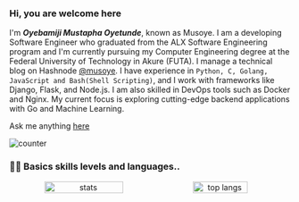 ### Hi, you are welcome here
I'm ***Oyebamiji Mustapha Oyetunde***, known as Musoye. I am a developing Software Engineer who graduated from the ALX Software Engineering program and I'm currently pursuing my Computer Engineering degree at the Federal University of Technology in Akure (FUTA). I manage a technical blog on Hashnode [@musoye](https://musoye.hashnode.dev). I have experience in `Python, C, Golang, JavaScript and Bash(Shell Scripting)`, and I work with frameworks like Django, Flask, and Node.js. I am also skilled in DevOps tools such as Docker and Nginx. My current focus is exploring cutting-edge backend applications with Go and Machine Learning.

  Ask me anything [here](https://bit.ly/mmusoye)
  
  ![counter](https://komarev.com/ghpvc/?username=musoye&color=blue)
  
  ### 🧑‍💻 Basics skills levels and languages..
<!-- stats and languages Chart -->
<div align="center" width="100%" style="display: flex; align-items: center, justify-content: space-between;">
	<img width=53% src="https://github-readme-stats.vercel.app/api?username=musoye&show_icons=true&theme=jolly&layout=compact" alt="stats"/>
  	<img width=44% src="https://github-readme-stats.vercel.app/api/top-langs/?username=musoye&langs_count=8&theme=jolly&layout=compact" alt="top langs"/>
    </div>
